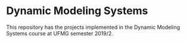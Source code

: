 # Dynamic Modeling Systems

This repository has the projects implemented in the Dynamic Modeling Systems course at UFMG semester 2019/2.
